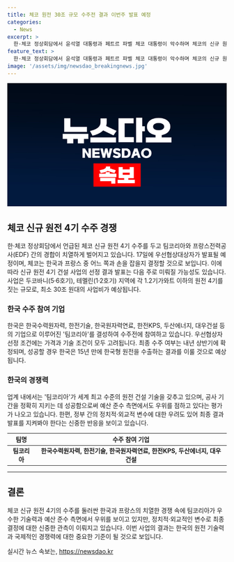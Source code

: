 ```yaml
---
title: 체코 원전 30조 규모 수주전 결과 이번주 발표 예정
categories:
  - News
excerpt: >
  한·체코 정상회담에서 윤석열 대통령과 페트르 파벨 체코 대통령이 악수하며 체코의 신규 원전 4기 수주를 위한 우선협상대상자 선정이 이르면 17일 발표될 예정이다. 체코 측은 한국의 팀코리아와 프랑스의 EDF가 경합 중이고, 내년 상반기에 최종 수주가 확정될 예정이다. 한국이 수주할 경우 15년 만에 한국형 원전 수출 쾌거를 달성하게 될 전망이며, 업계 내에서는 한국의 기술력과 예산 준수 측면에서 우위를 점하고 있지만, 정부 간 관계와 외교적 변수로 인해 최종 결과에 대한 신중한 관측이 진행 중이다. (150자)
feature_text: >
  한·체코 정상회담에서 윤석열 대통령과 페트르 파벨 체코 대통령이 악수하며 체코의 신규 원전 4기 수주를 위한 우선협상대상자 선정이 이르면 17일 발표될 예정이다. 체코 측은 한국의 팀코리아와 프랑스의 EDF가 경합 중이고, 내년 상반기에 최종 수주가 확정될 예정이다. 한국이 수주할 경우 15년 만에 한국형 원전 수출 쾌거를 달성하게 될 전망이며, 업계 내에서는 한국의 기술력과 예산 준수 측면에서 우위를 점하고 있지만, 정부 간 관계와 외교적 변수로 인해 최종 결과에 대한 신중한 관측이 진행 중이다. (150자)
image: '/assets/img/newsdao_breakingnews.jpg'
---
```


<p><img src="/assets/img/newsdao_breakingnews.jpg" alt="implanttips 속보" /></p>

<h2 data-ke-size="size26">체코 신규 원전 4기 수주 경쟁</h2>

<p data-ke-size="size16">한·체코 정상회담에서 언급된 체코 신규 원전 4기 수주를 두고 팀코리아와 프랑스전력공사(EDF) 간의 경합이 치열하게 벌어지고 있습니다. 17일에 우선협상대상자가 발표될 예정이며, 체코는 한국과 프랑스 중 어느 쪽과 손을 잡을지 결정할 것으로 보입니다. 이에 따라 신규 원전 4기 건설 사업의 선정 결과 발표는 다음 주로 미뤄질 가능성도 있습니다. 사업은 두코바니(5·6호기), 테멜린(1·2호기) 지역에 각 1.2기가와트 이하의 원전 4기를 짓는 규모로, 최소 30조 원대의 사업비가 예상됩니다.</p>

<h3 data-ke-size="size24">한국 수주 참여 기업</h3>

<p data-ke-size="size16">한국은 한국수력원자력, 한전기술, 한국원자력연료, 한전KPS, 두산에너지, 대우건설 등의 기업으로 이루어진 '팀코리아'를 결성하여 수주전에 참여하고 있습니다. 우선협상자 선정 조건에는 가격과 기술 조건이 모두 고려됩니다. 최종 수주 여부는 내년 상반기에 확정되며, 성공할 경우 한국은 15년 만에 한국형 원전을 수출하는 결과를 이룰 것으로 예상됩니다.</p>

<h3 data-ke-size="size24">한국의 경쟁력</h3>

<p data-ke-size="size16">업계 내에서는 '팀코리아'가 세계 최고 수준의 원전 건설 기술을 갖추고 있으며, 공사 기간을 정확히 지키는 데 성공함으로써 예산 준수 측면에서도 우위를 점하고 있다는 평가가 나오고 있습니다. 한편, 정부 간의 정치적·외교적 변수에 대한 우려도 있어 최종 결과 발표를 지켜봐야 한다는 신중한 반응을 보이고 있습니다.</p>

<table>
    <thead>
        <tr>
            <th style="text-align: center;">팀명</th>
            <th style="text-align: center;">수주 참여 기업</th>
        </tr>
    </thead>
    <tbody>
        <tr>
            <td style="text-align: center;"><b>팀코리아</b></td>
            <td style="text-align: center;"><b>한국수력원자력, 한전기술, 한국원자력연료, 한전KPS, 두산에너지, 대우건설</b></td>
        </tr>
    </tbody>
</table>

<hr>

<h2 data-ke-size="size26">결론</h2>

<p data-ke-size="size16">체코 신규 원전 4기의 수주를 둘러싼 한국과 프랑스의 치열한 경쟁 속에 팀코리아가 우수한 기술력과 예산 준수 측면에서 우위를 보이고 있지만, 정치적·외교적인 변수로 최종 결정에 대한 신중한 관측이 이뤄지고 있습니다. 이번 사업의 결과는 한국의 원전 기술력과 국제적인 경쟁력에 대한 중요한 기준이 될 것으로 보입니다. </p>
실시간 뉴스 속보는, <a href="https://newsdao.kr" rel="dofollow">https://newsdao.kr</a>


